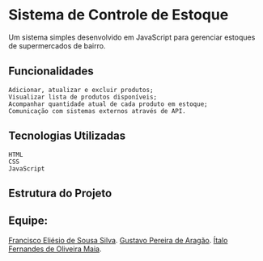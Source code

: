 # Sistema de Controle de Estoque

Um sistema simples desenvolvido em JavaScript para gerenciar estoques de supermercados de bairro.

## Funcionalidades

    Adicionar, atualizar e excluir produtos;
    Visualizar lista de produtos disponíveis;
    Acompanhar quantidade atual de cada produto em estoque;
    Comunicação com sistemas externos através de API.

## Tecnologias Utilizadas

    HTML
    CSS
    JavaScript

## Estrutura do Projeto


## Equipe:

[Francisco Eliésio de Sousa Silva](https://github.com/fcoeliesio).
[Gustavo Pereira de Aragão](https://github.com/McGusT99).
[Ítalo Fernandes de Oliveira Maia](https://github.com/italomaia03).
